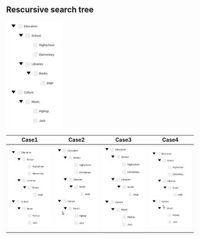 ## Rescursive search tree


<img src="./assets/treeview.gif" width="150" />

| Case1  | Case2 | Case3 | Case4 |
| ------------- | ------------- | ------------- | ------------- |
| <img src="./assets/treviewcase1.gif" width="150" />  | <img src="./assets/treewviewcase1b.gif" width="150" /> | <img src="./assets/treeviewcase2.gif" width="150" /> | <img src="./assets/treeviewcase3.gif" width="150" />